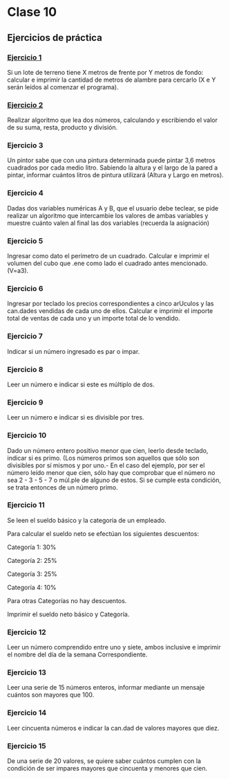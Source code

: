 # Clase 10

## Ejercicios de práctica

### [Ejercicio 1](https://github.com/eugenia1984/diploUTNVM-PoloTIC-SiliconMisiones-Java/blob/main/utnvillamaria/clase10/Ejercicio1.java)

Si un lote de terreno tiene X metros de frente por Y metros de fondo: calcular e imprimir la cantidad de metros de alambre para cercarlo (X e Y serán leídos al comenzar el programa).

### [Ejercicio 2](https://github.com/eugenia1984/diploUTNVM-PoloTIC-SiliconMisiones-Java/blob/main/utnvillamaria/clase10/Ejercicio2.java)

Realizar algoritmo que lea dos números, calculando y escribiendo el valor de su suma, resta, producto y división.

### Ejercicio 3

Un pintor sabe que con una pintura determinada puede pintar 3,6 metros cuadrados por cada medio litro. Sabiendo la altura y el largo de la pared a pintar, informar cuántos litros de pintura utilizará (Altura y Largo en metros). 

### Ejercicio 4

Dadas dos variables numéricas A y B, que el usuario debe teclear, se pide realizar un algoritmo que intercambie los valores de ambas variables y muestre cuánto valen al final las dos variables (recuerda la asignación)

### Ejercicio 5

Ingresar como dato el perímetro de un cuadrado. Calcular e imprimir el volumen del cubo que .ene como lado el cuadrado antes mencionado. (V=a3).

### Ejercicio 6

Ingresar por teclado los precios correspondientes a cinco arUculos y las can.dades vendidas de cada uno de ellos. Calcular e imprimir el importe total de ventas de cada uno y un importe total de lo vendido. 

### Ejercicio 7

Indicar si un número ingresado es par o impar. 

### Ejercicio 8

Leer un número e indicar si este es múltiplo de dos. 

### Ejercicio 9

Leer un número e indicar si es divisible por tres. 

### Ejercicio 10

Dado un número entero positivo menor que cien, leerlo desde teclado, indicar si es primo. (Los números primos son aquellos que sólo son divisibles por sí mismos y por uno.- En el caso del ejemplo, por ser el número leído menor que cien, sólo hay que comprobar que el número no sea 2 - 3 - 5 - 7 o múl.ple de alguno de estos. Si se cumple esta condición, se trata entonces de un número primo. 

### Ejercicio 11

Se leen el sueldo básico y la categoría de un empleado. 

Para calcular el sueldo neto se efectúan los siguientes descuentos: 

Categoría 1: 30% 

Categoría 2: 25% 

Categoría 3: 25% 

Categoría 4: 10% 

Para otras Categorías no hay descuentos. 

Imprimir el sueldo neto básico y Categoría.

### Ejercicio 12

Leer un número comprendido entre uno y siete, ambos inclusive e imprimir el nombre del día de la semana Correspondiente.

### Ejercicio 13

Leer una serie de 15 números enteros, informar mediante un mensaje cuántos son mayores que 100. 
### Ejercicio 14

Leer cincuenta números e indicar la can.dad de valores mayores que diez.

### Ejercicio 15

De una serie de 20 valores, se quiere saber cuántos cumplen con la condición de ser impares mayores que cincuenta y menores que cien.
